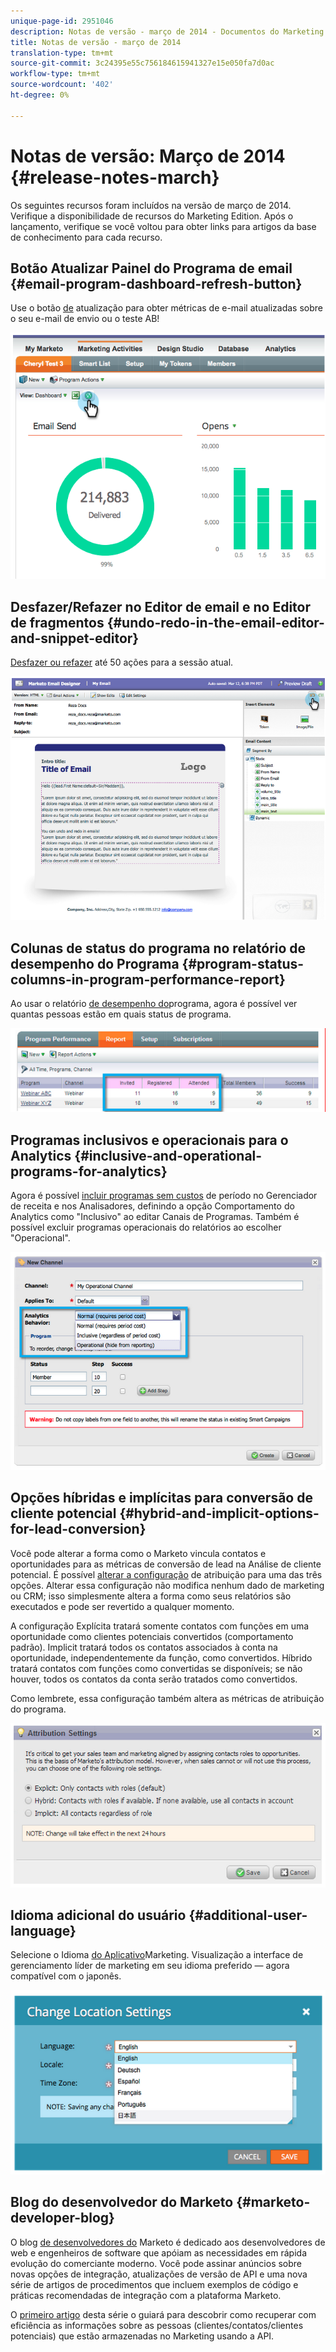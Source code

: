 ```yaml
---
unique-page-id: 2951046
description: Notas de versão - março de 2014 - Documentos do Marketing - Documentação do produto
title: Notas de versão - março de 2014
translation-type: tm+mt
source-git-commit: 3c24395e55c756184615941327e15e050fa7d0ac
workflow-type: tm+mt
source-wordcount: '402'
ht-degree: 0%

---
```



# Notas de versão: Março de 2014 {#release-notes-march}

Os seguintes recursos foram incluídos na versão de março de 2014. Verifique a disponibilidade de recursos do Marketing Edition. Após o lançamento, verifique se você voltou para obter links para artigos da base de conhecimento para cada recurso.

## Botão Atualizar Painel do Programa de email {#email-program-dashboard-refresh-button}

Use o botão [de](/help/marketo/product-docs/email-marketing/email-programs/email-program-data/use-the-email-program-dashboard.md) atualização para obter métricas de e-mail atualizadas sobre o seu e-mail de envio ou o teste AB!

![](assets/image2014-9-22-11-3a35-3a15.png)

## Desfazer/Refazer no Editor de email e no Editor de fragmentos {#undo-redo-in-the-email-editor-and-snippet-editor}

[Desfazer ou refazer](/help/marketo/product-docs/email-marketing/general/email-editor-2/edit-elements-in-an-email.md) até 50 ações para a sessão atual.

![](assets/image2014-9-22-11-3a35-3a40.png)

## Colunas de status do programa no relatório de desempenho do Programa {#program-status-columns-in-program-performance-report}

Ao usar o relatório [de desempenho do](/help/marketo/product-docs/core-marketo-concepts/programs/program-performance-report/add-program-status-columns-to-a-program-report.md)programa, agora é possível ver quantas pessoas estão em quais status de programa.

![](assets/image2014-9-22-11-3a36-3a13.png)

## Programas inclusivos e operacionais para o Analytics {#inclusive-and-operational-programs-for-analytics}

Agora é possível [incluir programas sem custos](/help/marketo/product-docs/reporting/revenue-cycle-analytics/program-analytics/make-a-program-without-a-period-cost-available-in-revenue-explorer-and-analyzers.md) de período no Gerenciador de receita e nos Analisadores, definindo a opção Comportamento do Analytics como &quot;Inclusivo&quot; ao editar Canais de Programas. Também é possível excluir programas operacionais do relatórios ao escolher &quot;Operacional&quot;.

![](assets/image2014-9-22-11-3a36-3a32.png)

## Opções híbridas e implícitas para conversão de cliente potencial {#hybrid-and-implicit-options-for-lead-conversion}

Você pode alterar a forma como o Marketo vincula contatos e oportunidades para as métricas de conversão de lead na Análise de cliente potencial. É possível [alterar a configuração](/help/marketo/product-docs/administration/settings/change-attribution-settings-for-analytics.md) de atribuição para uma das três opções. Alterar essa configuração não modifica nenhum dado de marketing ou CRM; isso simplesmente altera a forma como seus relatórios são executados e pode ser revertido a qualquer momento.

A configuração Explícita tratará somente contatos com funções em uma oportunidade como clientes potenciais convertidos (comportamento padrão). Implicit tratará todos os contatos associados à conta na oportunidade, independentemente da função, como convertidos. Híbrido tratará contatos com funções como convertidas se disponíveis; se não houver, todos os contatos da conta serão tratados como convertidos.

Como lembrete, essa configuração também altera as métricas de atribuição do programa.

![](assets/image2014-9-22-11-3a36-3a51.png)

## Idioma adicional do usuário {#additional-user-language}

Selecione o Idioma [do Aplicativo](/help/marketo/product-docs/administration/settings/select-your-language-locale-and-time-zone.md)Marketing. Visualização a interface de gerenciamento líder de marketing em seu idioma preferido — agora compatível com o japonês.

![](assets/image2014-9-22-11-3a37-3a14.png)

## Blog do desenvolvedor do Marketo {#marketo-developer-blog}

O blog [de desenvolvedores do](http://developers.marketo.com/blog/) Marketo é dedicado aos desenvolvedores de web e engenheiros de software que apóiam as necessidades em rápida evolução do comerciante moderno. Você pode assinar anúncios sobre novas opções de integração, atualizações de versão de API e uma nova série de artigos de procedimentos que incluem exemplos de código e práticas recomendadas de integração com a plataforma Marketo.

O [primeiro artigo](http://developers.marketo.com/blog/retrieving-customer-and-prospect-information-from-marketo-using-the-api/) desta série o guiará para descobrir como recuperar com eficiência as informações sobre as pessoas (clientes/contatos/clientes potenciais) que estão armazenadas no Marketing usando a API.
